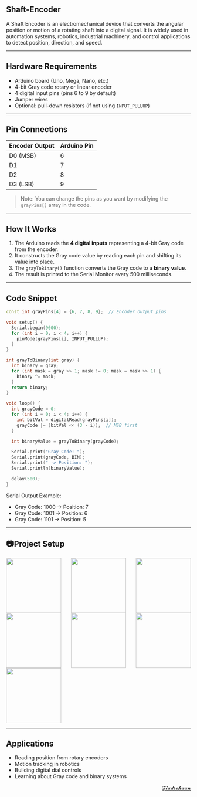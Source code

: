 ## Shaft-Encoder

A Shaft Encoder is an electromechanical device that converts the angular position or motion of a rotating shaft into a digital signal. It is widely used in automation systems, robotics, industrial machinery, and control applications to detect position, direction, and speed.

---


## Hardware Requirements
- Arduino board (Uno, Mega, Nano, etc.)
- 4-bit Gray code rotary or linear encoder
- 4 digital input pins (pins 6 to 9 by default)
- Jumper wires
- Optional: pull-down resistors (if not using `INPUT_PULLUP`)

---

## Pin Connections

| Encoder Output | Arduino Pin |
|----------------|-------------|
| D0 (MSB)       | 6           |
| D1             | 7           |
| D2             | 8           |
| D3 (LSB)       | 9           |

> Note: You can change the pins as you want by modifying the `grayPins[]` array in the code.

---

## How It Works

1. The Arduino reads the **4 digital inputs** representing a 4-bit Gray code from the encoder.
2. It constructs the Gray code value by reading each pin and shifting its value into place.
3. The `grayToBinary()` function converts the Gray code to a **binary value**.
4. The result is printed to the Serial Monitor every 500 milliseconds.

---

## Code Snippet

```cpp
const int grayPins[4] = {6, 7, 8, 9};  // Encoder output pins

void setup() {
  Serial.begin(9600);
  for (int i = 0; i < 4; i++) {
    pinMode(grayPins[i], INPUT_PULLUP);
  }
}

int grayToBinary(int gray) {
  int binary = gray;
  for (int mask = gray >> 1; mask != 0; mask = mask >> 1) {
    binary ^= mask;
  }
  return binary;
}

void loop() {
  int grayCode = 0;
  for (int i = 0; i < 4; i++) {
    int bitVal = digitalRead(grayPins[i]);
    grayCode |= (bitVal << (3 - i));  // MSB first
  }

  int binaryValue = grayToBinary(grayCode);

  Serial.print("Gray Code: ");
  Serial.print(grayCode, BIN);
  Serial.print(" -> Position: ");
  Serial.println(binaryValue);

  delay(500);
}
```
Serial Output Example:
- Gray Code: 1000 -> Position: 7
- Gray Code: 1001 -> Position: 6
- Gray Code: 1101 -> Position: 5

---

## 📷Project Setup

<div style="display: flex; justify-content: space-between; flex-wrap: wrap; margin: 0; padding: 0;">
    <img src="https://i.postimg.cc/PxBQTvRR/Whats-App-Image-2025-08-26-at-15-47-23-21d3a427.jpg" width="150" height="150" />
    <img src="https://i.postimg.cc/T1MgZMy8/Whats-App-Image-2025-08-26-at-15-47-23-5fd57261.jpg" width="150" height="150" />
    <img src="https://i.postimg.cc/L8CfmZq3/Whats-App-Image-2025-08-26-at-15-47-24-95d0296a.jpg" width="150" height="150" />
    <img src="https://i.postimg.cc/FzVd8f5c/Whats-App-Image-2025-08-26-at-15-47-25-e55fa354.jpg" width="150" height="150" />
    <img src="https://i.postimg.cc/0jPrY8MN/Whats-App-Image-2025-08-26-at-15-47-26-d4e3bb6b.jpg" width="150" height="150" />
    <img src="https://i.postimg.cc/NGkKgrS2/Whats-App-Image-2025-08-26-at-15-47-26-2e0dd0f1.jpg" width="150" height="150" />
    <img src="https://i.postimg.cc/nLmLNsqz/Whats-App-Image-2025-08-26-at-15-47-27-f623fe53.jpg" width="150" height="150" />
</div>



   

---

## Applications

- Reading position from rotary encoders
- Motion tracking in robotics
- Building digital dial controls
- Learning about Gray code and binary systems


<div align="right">
<a href="mailto:zezorehan938@gmail.com">𝓩𝓲𝓪𝓭𝓻𝓮𝓱𝓪𝓪𝓷</a>  

</div>
